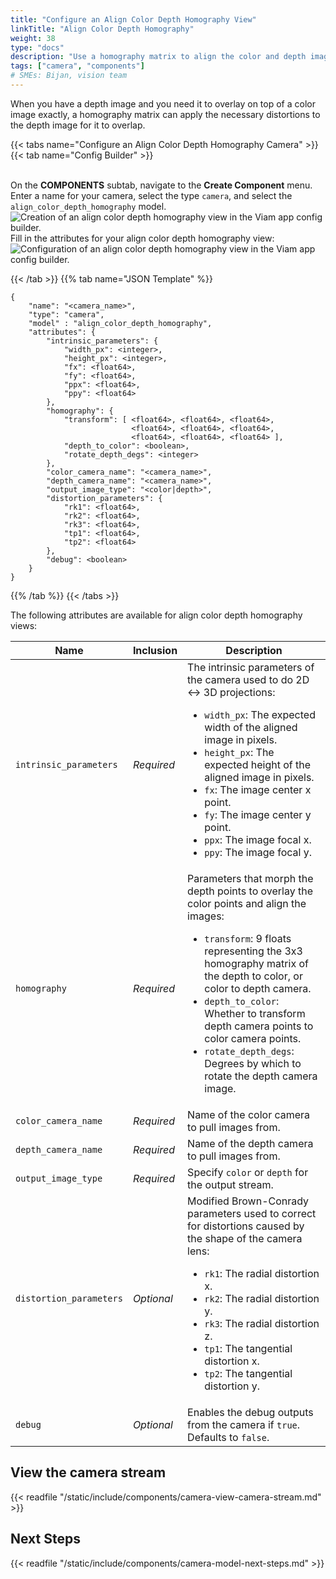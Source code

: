 ```yaml
---
title: "Configure an Align Color Depth Homography View"
linkTitle: "Align Color Depth Homography"
weight: 38
type: "docs"
description: "Use a homography matrix to align the color and depth images."
tags: ["camera", "components"]
# SMEs: Bijan, vision team
---
```


When you have a depth image and you need it to overlay on top of a color image exactly, a homography matrix can apply the necessary distortions to the depth image for it to overlap.

{{< tabs name="Configure an Align Color Depth Homography Camera" >}}
{{< tab name="Config Builder" >}}

<br>
On the <b>COMPONENTS</b> subtab, navigate to the <b>Create Component</b> menu.
Enter a name for your camera, select the type <code>camera</code>, and select the <code>align_color_depth_homography</code> model.
<br>
<img src="../img/create-align-color-depth-homography.png" alt="Creation of an align color depth homography view in the Viam app config builder." style="max-width:600px" />
<br>
Fill in the attributes for your align color depth homography view:
<br>
<img src="../img/configure-align-color-depth-homography.png" alt="Configuration of an align color depth homography view in the Viam app config builder." />
<br>

{{< /tab >}}
{{% tab name="JSON Template" %}}

```json-viam {class="line-numbers linkable-line-numbers"}
{
    "name": "<camera_name>",
    "type": "camera",
    "model" : "align_color_depth_homography",
    "attributes": {
        "intrinsic_parameters": {
            "width_px": <integer>,
            "height_px": <integer>,
            "fx": <float64>,
            "fy": <float64>,
            "ppx": <float64>,
            "ppy": <float64>
        },
        "homography": {
            "transform": [ <float64>, <float64>, <float64>,
                           <float64>, <float64>, <float64>,
                           <float64>, <float64>, <float64> ],
            "depth_to_color": <boolean>,
            "rotate_depth_degs": <integer>
        },
        "color_camera_name": "<camera_name>",
        "depth_camera_name": "<camera_name>",
        "output_image_type": "<color|depth>",
        "distortion_parameters": {
            "rk1": <float64>,
            "rk2": <float64>,
            "rk3": <float64>,
            "tp1": <float64>,
            "tp2": <float64>
        },
        "debug": <boolean>
    }
}
```

{{% /tab %}}
{{< /tabs >}}

The following attributes are available for align color depth homography views:

| Name | Inclusion | Description |
| ---- | --------- | ----------- |
| `intrinsic_parameters` | *Required* | The intrinsic parameters of the camera used to do 2D <-> 3D projections: <ul> <li> <code>width_px</code>: The expected width of the aligned image in pixels. </li> <li> <code>height_px</code>: The expected height of the aligned image in pixels. </li> <li> <code>fx</code>: The image center x point. </li> <li> <code>fy</code>: The image center y point. </li> <li> <code>ppx</code>: The image focal x. </li> <li> <code>ppy</code>: The image focal y. </li> </ul> |
| `homography` | *Required* | Parameters that morph the depth points to overlay the color points and align the images: <ul> <li> <code>transform</code>: 9 floats representing the 3x3 homography matrix of the depth to color, or color to depth camera. </li> <li> <code>depth_to_color</code>: Whether to transform depth camera points to color camera points. </li> <li> <code>rotate_depth_degs</code>: Degrees by which to rotate the depth camera image. </li> </ul> |
| `color_camera_name` | *Required* | Name of the color camera to pull images from. |
| `depth_camera_name` | *Required* | Name of the depth camera to pull images from. |
| `output_image_type` | *Required* | Specify `color` or `depth` for the output stream. |
| `distortion_parameters` | *Optional* | Modified Brown-Conrady parameters used to correct for distortions caused by the shape of the camera lens: <ul> <li> <code>rk1</code>: The radial distortion x. </li> <li> <code>rk2</code>: The radial distortion y. </li> <li> <code>rk3</code>: The radial distortion z. </li> <li> <code>tp1</code>: The tangential distortion x. </li> <li> <code>tp2</code>: The tangential distortion y. </li> </ul> |
| `debug` | *Optional* | Enables the debug outputs from the camera if `true`. Defaults to `false`. |

## View the camera stream

{{< readfile "/static/include/components/camera-view-camera-stream.md" >}}

## Next Steps

{{< readfile "/static/include/components/camera-model-next-steps.md" >}}
